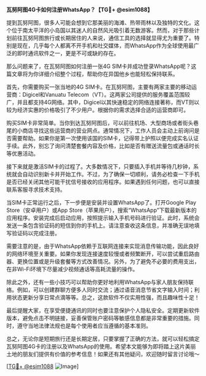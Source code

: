 **瓦努阿图4G卡如何注册WhatsApp？【TG💪+ @esim1088】**

提到瓦努阿图，很多人可能会想到它那美丽的海滩、热带雨林以及独特的文化。这个位于南太平洋的小岛国以其迷人的自然风光吸引着无数游客。然而，对于那些计划前往瓦努阿图旅行或长期居住的人来说，通信工具的选择就显得尤为重要了。特别是现在，几乎每个人都离不开手机和社交媒体，而WhatsApp作为全球使用最广泛的即时通讯软件之一，更是不可或缺的存在。

那么问题来了，在瓦努阿图如何注册一张4G SIM卡并成功登录WhatsApp呢？这篇文章将为你详细介绍整个过程，帮助你在异国他乡也能轻松保持联系。

首先，你需要购买一张当地的4G SIM卡。在瓦努阿图，主要有两家主要的移动运营商：Digicel和Vanuatu Telecom（VT）。这两家公司提供的服务覆盖范围较广，并且都支持4G网络。其中，Digicel以其快速稳定的网络连接著称，而VT则以较为经济实惠的价格吸引了不少用户。根据你的需求选择合适的运营商即可。

购买SIM卡非常简单。当你到达瓦努阿图后，可以前往机场、大型商场或者街头巷尾的小商店寻找这些运营商的营业网点。通常情况下，工作人员会主动上前询问是否需要帮助。如果你是第一次使用该国的SIM卡，记得带上护照以便完成实名认证手续。此外，别忘了询问清楚套餐内容及价格，比如是否有赠送流量包或通话时长等优惠活动。

接下来就是激活SIM卡的过程了。大多数情况下，只要插入手机并等待几秒钟，系统就会自动识别新卡并开始工作。不过，为了确保一切顺利，请务必检查一下手机是否已经关闭其他可能干扰信号接收的应用程序。如果遇到任何问题，也可以直接联系客服寻求技术支持。

当SIM卡正常运行之后，下一步便是安装并设置WhatsApp了。打开Google Play Store（安卓用户）或App Store（苹果用户），搜索“WhatsApp”下载最新版本的应用程序。安装完成后启动应用，按照提示输入手机号码进行验证。此时，系统会发送一条包含验证码的短信到你的手机上。请注意查收这条信息，并准确无误地填写验证码以完成注册。

需要注意的是，由于WhatsApp依赖于互联网连接来实现消息传输功能，因此良好的网络环境至关重要。如果你发现连接速度较慢或者频繁断开，可以尝试重启路由器、更换位置或是升级套餐等方式改善情况。另外，为了避免不必要的费用支出，在非Wi-Fi环境下尽量减少视频通话等高耗流量的操作。

除此之外，还有一些小技巧可以帮助你更好地利用WhatsApp与家人朋友保持联络。例如，可以创建群聊方便多人同时交流；通过语音消息节省文字输入时间；利用状态更新分享日常点滴等等。总之，这款软件不仅实用性强，而且趣味性十足！

最后提醒大家，在享受便捷通讯的同时也要注意保护个人隐私安全。定期更新软件版本，避免点击不明链接，妥善保管账户密码等敏感信息都是非常重要的措施。同时，遵守当地法律法规也是每个使用者应当遵循的基本准则。

总之，无论你是短期旅行还是长期定居，只要掌握了正确的方法，就可以轻松搞定瓦努阿图4G卡的注册以及WhatsApp的使用。希望本文能够为即将踏上这片美丽土地的朋友们提供有价值的参考信息！如果还有其他疑问，欢迎随时留言讨论哦～

[[TG💪+ @esim1088](https://t.me/s/esim1088) ![Image](https://i.postimg.cc/4NQfJmqS/Snipaste-2025-05-13-00-14-12.png)]